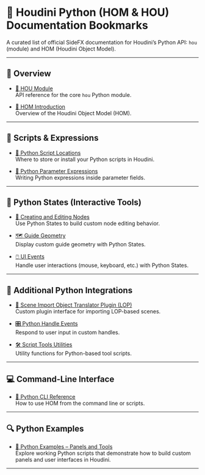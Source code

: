 # 🐍 Houdini Python (HOM & HOU) Documentation Bookmarks

A curated list of official SideFX documentation for Houdini’s Python API: `hou` (module) and HOM (Houdini Object Model).

---

## 🧠 Overview

- [🔹 HOU Module](https://www.sidefx.com/docs/houdini/hom/hou/index.html)  
  API reference for the core `hou` Python module.

- [🔸 HOM Introduction](https://www.sidefx.com/docs/houdini/hom/intro.html)  
  Overview of the Houdini Object Model (HOM).

---

## 📁 Scripts & Expressions

- [📂 Python Script Locations](https://www.sidefx.com/docs/houdini/hom/locations.html)  
  Where to store or install your Python scripts in Houdini.

- [🧮 Python Parameter Expressions](https://www.sidefx.com/docs/houdini/hom/expressions.html)  
  Writing Python expressions inside parameter fields.

---

## 🧱 Python States (Interactive Tools)

- [📐 Creating and Editing Nodes](https://www.sidefx.com/docs/houdini/hom/state_node.html)  
  Use Python States to build custom node editing behavior.

- [🗺️ Guide Geometry](https://www.sidefx.com/docs/houdini/hom/state_guides.html)  
  Display custom guide geometry with Python States.

- [🖱️ UI Events](https://www.sidefx.com/docs/houdini/hom/state_events.html)  
  Handle user interactions (mouse, keyboard, etc.) with Python States.

---

## 🧰 Additional Python Integrations

- [🔄 Scene Import Object Translator Plugin (LOP)](https://www.sidefx.com/docs/houdini/hom/sceneimport_object_translator.html)  
  Custom plugin interface for importing LOP-based scenes.

- [🎛️ Python Handle Events](https://www.sidefx.com/docs/houdini/hom/handle_events.html)  
  Respond to user input in custom handles.

- [🛠️ Script Tools Utilities](https://www.sidefx.com/docs/houdini/hom/tool_script.html#utils)  
  Utility functions for Python-based tool scripts.

---

## 💻 Command-Line Interface

- [📄 Python CLI Reference](https://www.sidefx.com/docs/houdini/hom/commandline.html)  
  How to use HOM from the command line or scripts.

---

## 🔍 Python Examples

- [📘 Python Examples – Panels and Tools](https://www.sidefx.com/docs/houdini/examples/python_panels/index.html)  
  Explore working Python scripts that demonstrate how to build custom panels and user interfaces in Houdini.

---